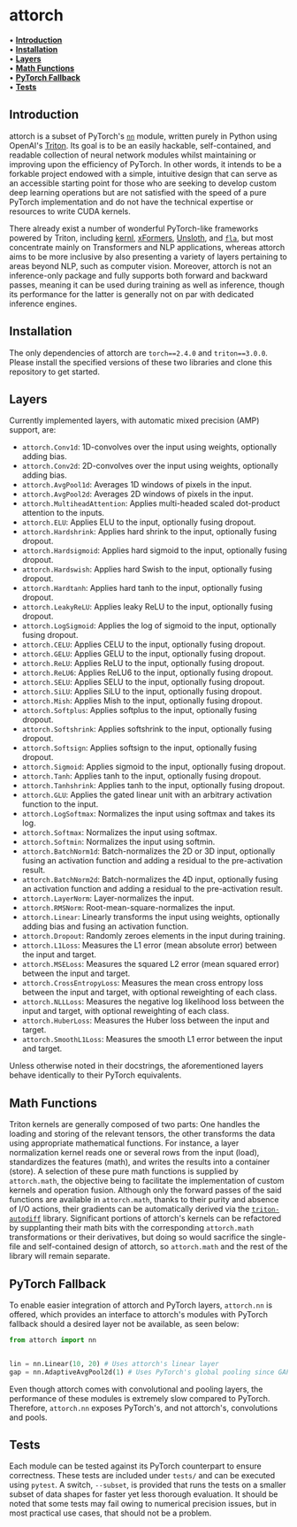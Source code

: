 # attorch

• **[Introduction](#introduction)**<br>
• **[Installation](#installation)**<br>
• **[Layers](#layers)**<br>
• **[Math Functions](#math-functions)**<br>
• **[PyTorch Fallback](#pytorch-fallback)**<br>
• **[Tests](#tests)**<br>

## Introduction

attorch is a subset of PyTorch's [```nn```](https://pytorch.org/docs/stable/nn.html) module, written purely in Python using OpenAI's [Triton](https://github.com/openai/triton). Its goal is to be an easily hackable, self-contained, and readable collection of neural network modules whilst maintaining or improving upon the efficiency of PyTorch. In other words, it intends to be a forkable project endowed with a simple, intuitive design that can serve as an accessible starting point for those who are seeking to develop custom deep learning operations but are not satisfied with the speed of a pure PyTorch implementation and do not have the technical expertise or resources to write CUDA kernels.

There already exist a number of wonderful PyTorch-like frameworks powered by Triton, including [kernl](https://github.com/ELS-RD/kernl/tree/main), [xFormers](https://github.com/facebookresearch/xformers), [Unsloth](https://github.com/unslothai/unsloth), and [```fla```](https://github.com/sustcsonglin/flash-linear-attention), but most concentrate mainly on Transformers and NLP applications, whereas attorch aims to be more inclusive by also presenting a variety of layers pertaining to areas beyond NLP, such as computer vision. Moreover, attorch is not an inference-only package and fully supports both forward and backward passes, meaning it can be used during training as well as inference, though its performance for the latter is generally not on par with dedicated inference engines.

## Installation

The only dependencies of attorch are ```torch==2.4.0``` and ```triton==3.0.0```. Please install the specified versions of these two libraries and clone this repository to get started.

## Layers

Currently implemented layers, with automatic mixed precision (AMP) support, are:

* ```attorch.Conv1d```: 1D-convolves over the input using weights, optionally adding bias.
* ```attorch.Conv2d```: 2D-convolves over the input using weights, optionally adding bias.
* ```attorch.AvgPool1d```: Averages 1D windows of pixels in the input.
* ```attorch.AvgPool2d```: Averages 2D windows of pixels in the input.
* ```attorch.MultiheadAttention```: Applies multi-headed scaled dot-product attention to the inputs.
* ```attorch.ELU```: Applies ELU to the input, optionally fusing dropout.
* ```attorch.Hardshrink```: Applies hard shrink to the input, optionally fusing dropout.
* ```attorch.Hardsigmoid```: Applies hard sigmoid to the input, optionally fusing dropout.
* ```attorch.Hardswish```: Applies hard Swish to the input, optionally fusing dropout.
* ```attorch.Hardtanh```: Applies hard tanh to the input, optionally fusing dropout.
* ```attorch.LeakyReLU```: Applies leaky ReLU to the input, optionally fusing dropout.
* ```attorch.LogSigmoid```: Applies the log of sigmoid to the input, optionally fusing dropout.
* ```attorch.CELU```: Applies CELU to the input, optionally fusing dropout.
* ```attorch.GELU```: Applies GELU to the input, optionally fusing dropout.
* ```attorch.ReLU```: Applies ReLU to the input, optionally fusing dropout.
* ```attorch.ReLU6```: Applies ReLU6 to the input, optionally fusing dropout.
* ```attorch.SELU```: Applies SELU to the input, optionally fusing dropout.
* ```attorch.SiLU```: Applies SiLU to the input, optionally fusing dropout.
* ```attorch.Mish```: Applies Mish to the input, optionally fusing dropout.
* ```attorch.Softplus```: Applies softplus to the input, optionally fusing dropout.
* ```attorch.Softshrink```: Applies softshrink to the input, optionally fusing dropout.
* ```attorch.Softsign```: Applies softsign to the input, optionally fusing dropout.
* ```attorch.Sigmoid```: Applies sigmoid to the input, optionally fusing dropout.
* ```attorch.Tanh```: Applies tanh to the input, optionally fusing dropout.
* ```attorch.Tanhshrink```: Applies tanh to the input, optionally fusing dropout.
* ```attorch.GLU```: Applies the gated linear unit with an arbitrary activation function to the input.
* ```attorch.LogSoftmax```: Normalizes the input using softmax and takes its log.
* ```attorch.Softmax```: Normalizes the input using softmax.
* ```attorch.Softmin```: Normalizes the input using softmin.
* ```attorch.BatchNorm1d```: Batch-normalizes the 2D or 3D input, optionally fusing an activation function and adding a residual to the pre-activation result.
* ```attorch.BatchNorm2d```: Batch-normalizes the 4D input, optionally fusing an activation function and adding a residual to the pre-activation result.
* ```attorch.LayerNorm```: Layer-normalizes the input.
* ```attorch.RMSNorm```: Root-mean-square-normalizes the input.
* ```attorch.Linear```: Linearly transforms the input using weights, optionally adding bias and fusing an activation function.
* ```attorch.Dropout```: Randomly zeroes elements in the input during training.
* ```attorch.L1Loss```: Measures the L1 error (mean absolute error) between the input and target.
* ```attorch.MSELoss```: Measures the squared L2 error (mean squared error) between the input and target.
* ```attorch.CrossEntropyLoss```: Measures the mean cross entropy loss between the input and target, with optional reweighting of each class.
* ```attorch.NLLLoss```: Measures the negative log likelihood loss between the input and target, with optional reweighting of each class.
* ```attorch.HuberLoss```: Measures the Huber loss between the input and target.
* ```attorch.SmoothL1Loss```: Measures the smooth L1 error between the input and target.

Unless otherwise noted in their docstrings, the aforementioned layers behave identically to their PyTorch equivalents.

## Math Functions
Triton kernels are generally composed of two parts: One handles the loading and storing of the relevant tensors, the other transforms the data using appropriate mathematical functions. For instance, a layer normalization kernel reads one or several rows from the input (load), standardizes the features (math), and writes the results into a container (store). A selection of these pure math functions is supplied by ```attorch.math```, the objective being to facilitate the implementation of custom kernels and operation fusion. Although only the forward passes of the said functions are available in ```attorch.math```, thanks to their purity and absence of I/O actions, their gradients can be automatically derived via the [```triton-autodiff```](https://github.com/srush/triton-autodiff) library. Significant portions of attorch's kernels can be refactored by supplanting their math bits with the corresponding ```attorch.math``` transformations or their derivatives, but doing so would sacrifice the single-file and self-contained design of attorch, so ```attorch.math``` and the rest of the library will remain separate.

## PyTorch Fallback

To enable easier integration of attorch and PyTorch layers, ```attorch.nn``` is offered, which provides an interface to attorch's modules with PyTorch fallback should a desired layer not be available, as seen below:

```python
from attorch import nn


lin = nn.Linear(10, 20) # Uses attorch's linear layer
gap = nn.AdaptiveAvgPool2d(1) # Uses PyTorch's global pooling since GAP is not available in attorch
```

Even though attorch comes with convolutional and pooling layers, the performance of these modules is extremely slow compared to PyTorch. Therefore, ```attorch.nn``` exposes PyTorch's, and not attorch's, convolutions and pools.

## Tests

Each module can be tested against its PyTorch counterpart to ensure correctness. These tests are included under ```tests/``` and can be executed using ```pytest```. A switch, `--subset`, is provided that runs the tests on a smaller subset of data shapes for faster yet less thorough evaluation. It should be noted that some tests may fail owing to numerical precision issues, but in most practical use cases, that should not be a problem.
